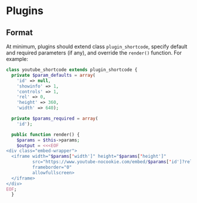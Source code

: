 # Plugins

## Format

At minimum, plugins should extend class `plugin_shortcode`, specify default and required parameters (if any), and override the `render()` function.  For example:

```php
class youtube_shortcode extends plugin_shortcode {
  private $param_defaults = array(
    'id' => null,
    'showinfo' => 1,
    'controls' => 1,
    'rel' => 0,
    'height' => 360,
    'width' => 640);

  private $params_required = array(
    'id');

  public function render() {
    $params = $this->params;
    $output = <<<EOF
<div class="embed-wrapper">
  <iframe width="$params['width']" height="$params['height']" 
          src="https://www.youtube-nocookie.com/embed/$params['id']?rel=$params['rel']&amp;controls=$params['controls']&amp;showinfo=$params['showinfo']" 
          frameborder="0"
          allowfullscreen>
  </iframe>
</div>
EOF;
  }
```